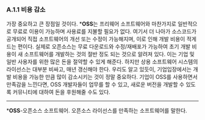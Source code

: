 ### A.1.1 비용 감소

가장 중요하고 큰 장점일 것이다. ***OSS**는 프리웨어 소프트웨어와 마찬가지로 일반적으로 무료로 이용이 가능하며 사용료를 지불할 필요가 없다. 여기서 더 나아가 소스코드가 공개되어 직접 소프트웨어의 개선 또는 수정이 가능해지며, 이로 인해 개발 비용이 적게 드는 편이다. 실제로 오픈소스는 무료 다운로드와 수정/재배포가 가능하여 초기 개발 비용이 새 소프트웨어를 개발하는 것의 절반 정도 되는 것으로 알려져 있다. 이는 기업 및 일반 사용자를 위한 많은 돈을 절약할 수 있게 해준다. 
하지만 상용 소프트웨어 시스템의 라이선스는 대부분 비싸고, 매년 갱신해야 한다. 우리도 알고 있듯이, 기업입장에서는 개발 비용을 가능한 만큼 많이 감소시키는 것이 정말 중요하다. 기업이 OSS를 사용하면서 만족감을 느낀다면, OSS 개발자들이 업무를 할 수 있고, 새로운 버전을 개발할 수 있도록 커뮤니티에 대하여 돈을 후원해줄 수도 있다.

---

***OSS**-오픈소스 소프트웨어. 오픈소스 라이선스를 만족하는 소프트웨어를 말한다.

